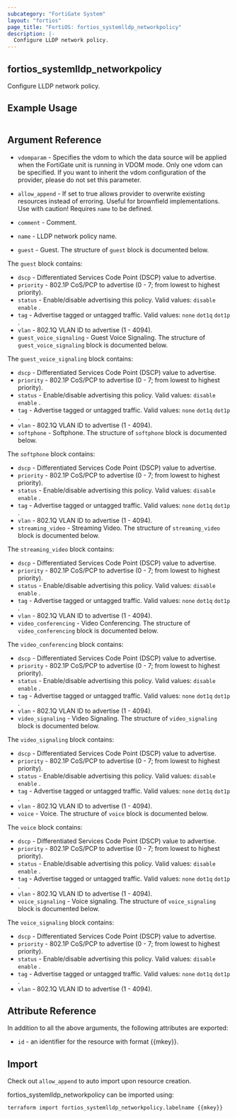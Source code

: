 ```yaml
---
subcategory: "FortiGate System"
layout: "fortios"
page_title: "FortiOS: fortios_systemlldp_networkpolicy"
description: |-
  Configure LLDP network policy.
---
```


## fortios_systemlldp_networkpolicy
Configure LLDP network policy.

## Example Usage

```hcl

```

## Argument Reference
* `vdomparam` - Specifies the vdom to which the data source will be applied when the FortiGate unit is running in VDOM mode. Only one vdom can be specified. If you want to inherit the vdom configuration of the provider, please do not set this parameter.
* `allow_append` - If set to true allows provider to overwrite existing resources instead of erroring. Useful for brownfield implementations. Use with caution! Requires `name` to be defined.

* `comment` - Comment.
* `name` - LLDP network policy name.
* `guest` - Guest. The structure of `guest` block is documented below.

The `guest` block contains:

* `dscp` - Differentiated Services Code Point (DSCP) value to advertise.
* `priority` - 802.1P CoS/PCP to advertise (0 - 7; from lowest to highest priority).
* `status` - Enable/disable advertising this policy. Valid values: `disable` `enable` .
* `tag` - Advertise tagged or untagged traffic. Valid values: `none` `dot1q` `dot1p` .
* `vlan` - 802.1Q VLAN ID to advertise (1 - 4094).
* `guest_voice_signaling` - Guest Voice Signaling. The structure of `guest_voice_signaling` block is documented below.

The `guest_voice_signaling` block contains:

* `dscp` - Differentiated Services Code Point (DSCP) value to advertise.
* `priority` - 802.1P CoS/PCP to advertise (0 - 7; from lowest to highest priority).
* `status` - Enable/disable advertising this policy. Valid values: `disable` `enable` .
* `tag` - Advertise tagged or untagged traffic. Valid values: `none` `dot1q` `dot1p` .
* `vlan` - 802.1Q VLAN ID to advertise (1 - 4094).
* `softphone` - Softphone. The structure of `softphone` block is documented below.

The `softphone` block contains:

* `dscp` - Differentiated Services Code Point (DSCP) value to advertise.
* `priority` - 802.1P CoS/PCP to advertise (0 - 7; from lowest to highest priority).
* `status` - Enable/disable advertising this policy. Valid values: `disable` `enable` .
* `tag` - Advertise tagged or untagged traffic. Valid values: `none` `dot1q` `dot1p` .
* `vlan` - 802.1Q VLAN ID to advertise (1 - 4094).
* `streaming_video` - Streaming Video. The structure of `streaming_video` block is documented below.

The `streaming_video` block contains:

* `dscp` - Differentiated Services Code Point (DSCP) value to advertise.
* `priority` - 802.1P CoS/PCP to advertise (0 - 7; from lowest to highest priority).
* `status` - Enable/disable advertising this policy. Valid values: `disable` `enable` .
* `tag` - Advertise tagged or untagged traffic. Valid values: `none` `dot1q` `dot1p` .
* `vlan` - 802.1Q VLAN ID to advertise (1 - 4094).
* `video_conferencing` - Video Conferencing. The structure of `video_conferencing` block is documented below.

The `video_conferencing` block contains:

* `dscp` - Differentiated Services Code Point (DSCP) value to advertise.
* `priority` - 802.1P CoS/PCP to advertise (0 - 7; from lowest to highest priority).
* `status` - Enable/disable advertising this policy. Valid values: `disable` `enable` .
* `tag` - Advertise tagged or untagged traffic. Valid values: `none` `dot1q` `dot1p` .
* `vlan` - 802.1Q VLAN ID to advertise (1 - 4094).
* `video_signaling` - Video Signaling. The structure of `video_signaling` block is documented below.

The `video_signaling` block contains:

* `dscp` - Differentiated Services Code Point (DSCP) value to advertise.
* `priority` - 802.1P CoS/PCP to advertise (0 - 7; from lowest to highest priority).
* `status` - Enable/disable advertising this policy. Valid values: `disable` `enable` .
* `tag` - Advertise tagged or untagged traffic. Valid values: `none` `dot1q` `dot1p` .
* `vlan` - 802.1Q VLAN ID to advertise (1 - 4094).
* `voice` - Voice. The structure of `voice` block is documented below.

The `voice` block contains:

* `dscp` - Differentiated Services Code Point (DSCP) value to advertise.
* `priority` - 802.1P CoS/PCP to advertise (0 - 7; from lowest to highest priority).
* `status` - Enable/disable advertising this policy. Valid values: `disable` `enable` .
* `tag` - Advertise tagged or untagged traffic. Valid values: `none` `dot1q` `dot1p` .
* `vlan` - 802.1Q VLAN ID to advertise (1 - 4094).
* `voice_signaling` - Voice signaling. The structure of `voice_signaling` block is documented below.

The `voice_signaling` block contains:

* `dscp` - Differentiated Services Code Point (DSCP) value to advertise.
* `priority` - 802.1P CoS/PCP to advertise (0 - 7; from lowest to highest priority).
* `status` - Enable/disable advertising this policy. Valid values: `disable` `enable` .
* `tag` - Advertise tagged or untagged traffic. Valid values: `none` `dot1q` `dot1p` .
* `vlan` - 802.1Q VLAN ID to advertise (1 - 4094).

## Attribute Reference

In addition to all the above arguments, the following attributes are exported:
* `id` - an identifier for the resource with format {{mkey}}.

## Import

Check out `allow_append` to auto import upon resource creation.

fortios_systemlldp_networkpolicy can be imported using:
```sh
terraform import fortios_systemlldp_networkpolicy.labelname {{mkey}}
```
